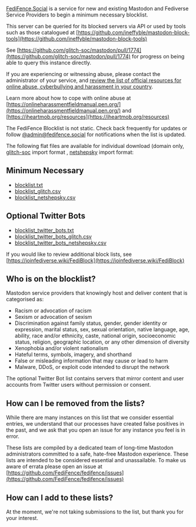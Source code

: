 [FediFence.Social](https://fedifence.social) is a service for new and existing Mastodon and Fediverse Service Providers to begin a minimum necessary blocklist.

This server can be queried for its blocked servers via API or used by tools such as those catalogued at [https://github.com/ineffyble/mastodon-block-tools](https://github.com/ineffyble/mastodon-block-tools)

See [https://github.com/glitch-soc/mastodon/pull/1774](https://github.com/glitch-soc/mastodon/pull/1774) for progress on being able to query this instance directly.

If you are experiencing or witnessing abuse, please contact the administrator of your service, and [review the list of official resources for online abuse, cyberbullying and harassment in your country](https://github.com/FediFence/fedifence/blob/main/ResourcesForIndividuals.md).

Learn more about how to cope with online abuse at [https://onlineharassmentfieldmanual.pen.org/](https://onlineharassmentfieldmanual.pen.org/) and [https://iheartmob.org/resources](https://iheartmob.org/resources)

The FediFence Blocklist is not static. Check back frequently for updates or follow [@admin@fedifence.social](https://fedifence.social/@admin) for notifications when the list is updated.

The following flat files are available for individual download (domain only, [glitch-soc](https://glitch-soc.github.io/docs/) import format , [netshepsky](https://github.com/netshepsky/FediBlock-Importer) import format:
## Minimum Necessary
 -  [blocklist.txt](https://raw.githubusercontent.com/FediFence/fedifence/main/blocklists/blocklist.txt)
 -  [blocklist\_glitch.csv](https://raw.githubusercontent.com/FediFence/fedifence/main/blocklists/blocklist_glitch.csv)
 -  [blocklist\_netshepsky.csv](https://raw.githubusercontent.com/FediFence/fedifence/main/blocklists/blocklist_netshepsky.csv)

## Optional Twitter Bots
-  [blocklist\_twitter\_bots.txt](https://raw.githubusercontent.com/FediFence/fedifence/main/blocklists/blocklist_twitter_bots.txt)
-  [blocklist\_twitter\_bots_glitch.csv](https://raw.githubusercontent.com/FediFence/fedifence/main/blocklists/blocklist_twitter_bots_glitch.csv)
-  [blocklist\_twitter\_bots\_netshepsky.csv](https://raw.githubusercontent.com/FediFence/fedifence/main/blocklists/blocklist_twitter_bots_netshepsky.csv)

If you would like to review additional block lists, see [https://joinfediverse.wiki/FediBlock](https://joinfediverse.wiki/FediBlock)

## Who is on the blocklist?

Mastodon service providers that knowingly host and deliver content that is categorised as:

-  Racism or advocation of racism
-  Sexism or advocation of sexism
- Discrimination against family status, gender, gender identity or expression, marital status, sex, sexual orientation, native language, age, ability, race and/or ethnicity, caste, national origin, socioeconomic status, religion, geographic location, or any other dimension of diversity
- Xenophobia and/or violent nationalism
- Hateful terms, symbols, imagery, and shorthand
- False or misleading information that may cause or lead to harm
- Malware, DDoS, or exploit code intended to disrupt the network

The optional Twitter Bot list contains servers that mirror content and user accounts from Twitter users without permission or consent. 

## How can I be removed from the lists?

While there are many instances on this list that we consider essential  entries, we understand that our processes have created false positives in the past, and we ask that you open an issue for any instance you feel is in error.

These lists are compiled by a dedicated team of long-time Mastodon administrators committed to a safe, hate-free Mastodon experience. These lists are intended to be considered essential and unassailable. To make us aware of errata please open an issue at [https://github.com/FediFence/fedifence/issues](https://github.com/FediFence/fedifence/issues) 

## How can I add to these lists?

At the moment, we're not taking submissions to the list, but thank you for your interest.
